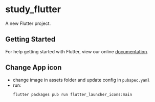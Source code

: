 # study_flutter

A new Flutter project.

## Getting Started

For help getting started with Flutter, view our online
[documentation](https://flutter.io/).

## Change App icon

- change image in assets folder and update config in `pubspec.yaml`
- run:
  ```
  flutter packages pub run flutter_launcher_icons:main
  ```
